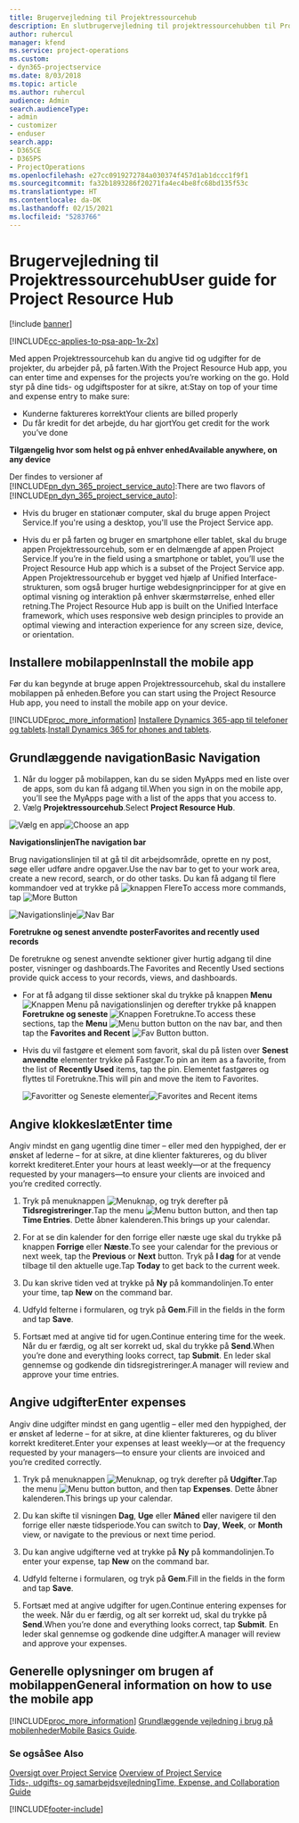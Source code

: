 ```yaml
---
title: Brugervejledning til Projektressourcehub
description: En slutbrugervejledning til projektressourcehubben til Project Service
author: ruhercul
manager: kfend
ms.service: project-operations
ms.custom:
- dyn365-projectservice
ms.date: 8/03/2018
ms.topic: article
ms.author: ruhercul
audience: Admin
search.audienceType:
- admin
- customizer
- enduser
search.app:
- D365CE
- D365PS
- ProjectOperations
ms.openlocfilehash: e27cc0919272784a030374f457d1ab1dccc1f9f1
ms.sourcegitcommit: fa32b1893286f20271fa4ec4be8fc68bd135f53c
ms.translationtype: HT
ms.contentlocale: da-DK
ms.lasthandoff: 02/15/2021
ms.locfileid: "5283766"
---
```

# <a name="user-guide-for-project-resource-hub"></a><span data-ttu-id="ee972-103">Brugervejledning til Projektressourcehub</span><span class="sxs-lookup"><span data-stu-id="ee972-103">User guide for Project Resource Hub</span></span>

[!include [banner](../includes/psa-now-project-operations.md)]

[!INCLUDE[cc-applies-to-psa-app-1x-2x](../includes/cc-applies-to-psa-app-1x-2x.md)]

<span data-ttu-id="ee972-104">Med appen Projektressourcehub kan du angive tid og udgifter for de projekter, du arbejder på, på farten.</span><span class="sxs-lookup"><span data-stu-id="ee972-104">With the Project Resource Hub app, you can enter time and expenses for the projects you’re working on the go.</span></span> <span data-ttu-id="ee972-105">Hold styr på dine tids- og udgiftsposter for at sikre, at:</span><span class="sxs-lookup"><span data-stu-id="ee972-105">Stay on top of your time and expense entry to make sure:</span></span>

- <span data-ttu-id="ee972-106">Kunderne faktureres korrekt</span><span class="sxs-lookup"><span data-stu-id="ee972-106">Your clients are billed properly</span></span>
- <span data-ttu-id="ee972-107">Du får kredit for det arbejde, du har gjort</span><span class="sxs-lookup"><span data-stu-id="ee972-107">You get credit for the work you’ve done</span></span>

<span data-ttu-id="ee972-108">**Tilgængelig hvor som helst og på enhver enhed**</span><span class="sxs-lookup"><span data-stu-id="ee972-108">**Available anywhere, on any device**</span></span>

<span data-ttu-id="ee972-109">Der findes to versioner af [!INCLUDE[pn_dyn_365_project_service_auto](../includes/pn-dyn-365-project-service-auto.md)]:</span><span class="sxs-lookup"><span data-stu-id="ee972-109">There are two flavors of [!INCLUDE[pn_dyn_365_project_service_auto](../includes/pn-dyn-365-project-service-auto.md)]:</span></span> 

- <span data-ttu-id="ee972-110">Hvis du bruger en stationær computer, skal du bruge appen Project Service.</span><span class="sxs-lookup"><span data-stu-id="ee972-110">If you're using a desktop, you'll use the Project Service app.</span></span> 

- <span data-ttu-id="ee972-111">Hvis du er på farten og bruger en smartphone eller tablet, skal du bruge appen Projektressourcehub, som er en delmængde af appen Project Service.</span><span class="sxs-lookup"><span data-stu-id="ee972-111">If you’re in the field using a smartphone or tablet, you’ll use the Project Resource Hub app which is a subset of the Project Service  app.</span></span> <span data-ttu-id="ee972-112">Appen Projektressourcehub er bygget ved hjælp af Unified Interface-strukturen, som også bruger hurtige webdesignprincipper for at give en optimal visning og interaktion på enhver skærmstørrelse, enhed eller retning.</span><span class="sxs-lookup"><span data-stu-id="ee972-112">The Project Resource Hub app is built on the Unified Interface framework, which uses responsive web design principles to provide an optimal viewing and interaction experience for any screen size, device, or orientation.</span></span> 


## <a name="install-the-mobile-app"></a><span data-ttu-id="ee972-113">Installere mobilappen</span><span class="sxs-lookup"><span data-stu-id="ee972-113">Install the mobile app</span></span>
<span data-ttu-id="ee972-114">Før du kan begynde at bruge appen Projektressourcehub, skal du installere mobilappen på enheden.</span><span class="sxs-lookup"><span data-stu-id="ee972-114">Before you can start using the Project Resource Hub app, you need to install the mobile app on your device.</span></span> 

[!INCLUDE[proc_more_information](../includes/proc-more-information.md)] <span data-ttu-id="ee972-115">[Installere Dynamics 365-app til telefoner og tablets](https://docs.microsoft.com/dynamics365/mobile-app/install-dynamics-365-for-phones-and-tablets).</span><span class="sxs-lookup"><span data-stu-id="ee972-115">[Install Dynamics 365 for phones and tablets](https://docs.microsoft.com/dynamics365/mobile-app/install-dynamics-365-for-phones-and-tablets).</span></span>

## <a name="basic-navigation"></a><span data-ttu-id="ee972-116">Grundlæggende navigation</span><span class="sxs-lookup"><span data-stu-id="ee972-116">Basic Navigation</span></span>
1.  <span data-ttu-id="ee972-117">Når du logger på mobilappen, kan du se siden MyApps med en liste over de apps, som du kan få adgang til.</span><span class="sxs-lookup"><span data-stu-id="ee972-117">When you sign in on the mobile app, you’ll see the MyApps page with a list of the apps that you access to.</span></span> 
2.  <span data-ttu-id="ee972-118">Vælg **Projektressourcehub**.</span><span class="sxs-lookup"><span data-stu-id="ee972-118">Select **Project Resource Hub**.</span></span>

<span data-ttu-id="ee972-119">![Vælg en app](media/chooseApp_1.png "Vælg en app")</span><span class="sxs-lookup"><span data-stu-id="ee972-119">![Choose an app](media/chooseApp_1.png "Choose an app")</span></span>

<span data-ttu-id="ee972-120">**Navigationslinjen**</span><span class="sxs-lookup"><span data-stu-id="ee972-120">**The navigation bar**</span></span>

<span data-ttu-id="ee972-121">Brug navigationslinjen til at gå til dit arbejdsområde, oprette en ny post, søge eller udføre andre opgaver.</span><span class="sxs-lookup"><span data-stu-id="ee972-121">Use the nav bar to get to your work area, create a new record, search, or do other tasks.</span></span> <span data-ttu-id="ee972-122">Du kan få adgang til flere kommandoer ved at trykke på ![knappen Flere](media/MoreButton.png "Knappen Flere")</span><span class="sxs-lookup"><span data-stu-id="ee972-122">To access more commands, tap ![More Button](media/MoreButton.png "More Button")</span></span>

<span data-ttu-id="ee972-123">![Navigationslinje](media/NavBar_2.png "Navigationslinje")</span><span class="sxs-lookup"><span data-stu-id="ee972-123">![Nav Bar](media/NavBar_2.png "Nav Bar")</span></span>

<span data-ttu-id="ee972-124">**Foretrukne og senest anvendte poster**</span><span class="sxs-lookup"><span data-stu-id="ee972-124">**Favorites and recently used records**</span></span>

<span data-ttu-id="ee972-125">De foretrukne og senest anvendte sektioner giver hurtig adgang til dine poster, visninger og dashboards.</span><span class="sxs-lookup"><span data-stu-id="ee972-125">The Favorites and Recently Used sections provide quick access to your records, views, and dashboards.</span></span> 

- <span data-ttu-id="ee972-126">For at få adgang til disse sektioner skal du trykke på knappen **Menu** ![Knappen Menu](media/MenuButton.png "Knappen Menu") på navigationslinjen og derefter trykke på knappen **Foretrukne og seneste** ![Knappen Foretrukne](media/FavButton.png "Knappen Favoritter").</span><span class="sxs-lookup"><span data-stu-id="ee972-126">To access these sections, tap the **Menu** ![Menu button](media/MenuButton.png "Menu button") button on the nav bar, and then tap the **Favorites and Recent** ![Fav Button](media/FavButton.png "Fav Button") button.</span></span>

- <span data-ttu-id="ee972-127">Hvis du vil fastgøre et element som favorit, skal du på listen over **Senest anvendte** elementer trykke på Fastgør.</span><span class="sxs-lookup"><span data-stu-id="ee972-127">To pin an item as a favorite, from the list of **Recently Used** items, tap the pin.</span></span> <span data-ttu-id="ee972-128">Elementet fastgøres og flyttes til Foretrukne.</span><span class="sxs-lookup"><span data-stu-id="ee972-128">This will pin and move the item to Favorites.</span></span>

  <span data-ttu-id="ee972-129">![Favoritter og Seneste elementer](media/Favs_3.png "Favoritter og Seneste elementer")</span><span class="sxs-lookup"><span data-stu-id="ee972-129">![Favorites and Recent items](media/Favs_3.png "Favorites and Recent items")</span></span>
 
## <a name="enter-time"></a><span data-ttu-id="ee972-130">Angive klokkeslæt</span><span class="sxs-lookup"><span data-stu-id="ee972-130">Enter time</span></span>
<span data-ttu-id="ee972-131">Angiv mindst en gang ugentlig dine timer – eller med den hyppighed, der er ønsket af lederne – for at sikre, at dine klienter faktureres, og du bliver korrekt krediteret.</span><span class="sxs-lookup"><span data-stu-id="ee972-131">Enter your hours at least weekly—or at the frequency requested by your managers—to ensure your clients are invoiced and you’re credited correctly.</span></span>

1. <span data-ttu-id="ee972-132">Tryk på menuknappen ![Menuknap](media/MenuButton.png "Knappen Menu"), og tryk derefter på **Tidsregistreringer**.</span><span class="sxs-lookup"><span data-stu-id="ee972-132">Tap the menu ![Menu button](media/MenuButton.png "Menu button") button, and then tap **Time Entries**.</span></span> <span data-ttu-id="ee972-133">Dette åbner kalenderen.</span><span class="sxs-lookup"><span data-stu-id="ee972-133">This brings up your calendar.</span></span>

2. <span data-ttu-id="ee972-134">For at se din kalender for den forrige eller næste uge skal du trykke på knappen **Forrige** eller **Næste**.</span><span class="sxs-lookup"><span data-stu-id="ee972-134">To see your calendar for the previous or next week, tap the **Previous** or **Next** button.</span></span> <span data-ttu-id="ee972-135">Tryk på **I dag** for at vende tilbage til den aktuelle uge.</span><span class="sxs-lookup"><span data-stu-id="ee972-135">Tap **Today** to get back to the current week.</span></span>

3. <span data-ttu-id="ee972-136">Du kan skrive tiden ved at trykke på **Ny** på kommandolinjen.</span><span class="sxs-lookup"><span data-stu-id="ee972-136">To enter your time, tap **New** on the command bar.</span></span> 

4. <span data-ttu-id="ee972-137">Udfyld felterne i formularen, og tryk på **Gem**.</span><span class="sxs-lookup"><span data-stu-id="ee972-137">Fill in the fields in the form and tap **Save**.</span></span>

5. <span data-ttu-id="ee972-138">Fortsæt med at angive tid for ugen.</span><span class="sxs-lookup"><span data-stu-id="ee972-138">Continue entering time for the week.</span></span> <span data-ttu-id="ee972-139">Når du er færdig, og alt ser korrekt ud, skal du trykke på **Send**.</span><span class="sxs-lookup"><span data-stu-id="ee972-139">When you’re done and everything looks correct, tap **Submit**.</span></span> <span data-ttu-id="ee972-140">En leder skal gennemse og godkende din tidsregistreringer.</span><span class="sxs-lookup"><span data-stu-id="ee972-140">A manager will review and approve your time entries.</span></span>

## <a name="enter-expenses"></a><span data-ttu-id="ee972-141">Angive udgifter</span><span class="sxs-lookup"><span data-stu-id="ee972-141">Enter expenses</span></span> 
<span data-ttu-id="ee972-142">Angiv dine udgifter mindst en gang ugentlig – eller med den hyppighed, der er ønsket af lederne – for at sikre, at dine klienter faktureres, og du bliver korrekt krediteret.</span><span class="sxs-lookup"><span data-stu-id="ee972-142">Enter your expenses at least weekly—or at the frequency requested by your managers—to ensure your clients are invoiced and you’re credited correctly.</span></span>

1. <span data-ttu-id="ee972-143">Tryk på menuknappen ![Menuknap](media/MenuButton.png "Knappen Menu"), og tryk derefter på **Udgifter**.</span><span class="sxs-lookup"><span data-stu-id="ee972-143">Tap the menu ![Menu button](media/MenuButton.png "Menu button") button, and then tap **Expenses**.</span></span> <span data-ttu-id="ee972-144">Dette åbner kalenderen.</span><span class="sxs-lookup"><span data-stu-id="ee972-144">This brings up your calendar.</span></span>

2. <span data-ttu-id="ee972-145">Du kan skifte til visningen **Dag**, **Uge** eller **Måned** eller navigere til den forrige eller næste tidsperiode.</span><span class="sxs-lookup"><span data-stu-id="ee972-145">You can switch to **Day**, **Week**, or **Month** view, or navigate to the previous or next time period.</span></span> 

3. <span data-ttu-id="ee972-146">Du kan angive udgifterne ved at trykke på **Ny** på kommandolinjen.</span><span class="sxs-lookup"><span data-stu-id="ee972-146">To enter your expense, tap **New** on the command bar.</span></span> 

4. <span data-ttu-id="ee972-147">Udfyld felterne i formularen, og tryk på **Gem**.</span><span class="sxs-lookup"><span data-stu-id="ee972-147">Fill in the fields in the form and tap **Save**.</span></span>

5. <span data-ttu-id="ee972-148">Fortsæt med at angive udgifter for ugen.</span><span class="sxs-lookup"><span data-stu-id="ee972-148">Continue entering expenses for the week.</span></span> <span data-ttu-id="ee972-149">Når du er færdig, og alt ser korrekt ud, skal du trykke på **Send**.</span><span class="sxs-lookup"><span data-stu-id="ee972-149">When you’re done and everything looks correct, tap **Submit**.</span></span> <span data-ttu-id="ee972-150">En leder skal gennemse og godkende dine udgifter.</span><span class="sxs-lookup"><span data-stu-id="ee972-150">A manager will review and approve your expenses.</span></span>

## <a name="general-information-on-how-to-use-the-mobile-app"></a><span data-ttu-id="ee972-151">Generelle oplysninger om brugen af mobilappen</span><span class="sxs-lookup"><span data-stu-id="ee972-151">General information on how to use the mobile app</span></span> 
[!INCLUDE[proc_more_information](../includes/proc-more-information.md)] <span data-ttu-id="ee972-152">[Grundlæggende vejledning i brug på mobilenheder](https://docs.microsoft.com/dynamics365/mobile-app/dynamics-365-phones-tablets-users-guide)</span><span class="sxs-lookup"><span data-stu-id="ee972-152">[Mobile Basics Guide](https://docs.microsoft.com/dynamics365/mobile-app/dynamics-365-phones-tablets-users-guide).</span></span>

### <a name="see-also"></a><span data-ttu-id="ee972-153">Se også</span><span class="sxs-lookup"><span data-stu-id="ee972-153">See Also</span></span>  
 <span data-ttu-id="ee972-154">[Oversigt over Project Service](../psa/overview.md) </span><span class="sxs-lookup"><span data-stu-id="ee972-154">[Overview of Project Service](../psa/overview.md) </span></span>  
 [<span data-ttu-id="ee972-155">Tids-, udgifts- og samarbejdsvejledning</span><span class="sxs-lookup"><span data-stu-id="ee972-155">Time, Expense, and Collaboration Guide</span></span>](../psa/time-expense-collaboration-guide.md)   
 


[!INCLUDE[footer-include](../includes/footer-banner.md)]
